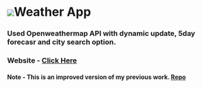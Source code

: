 # <img src="https://raw.githubusercontent.com/ksalokya/weather_v2/main/public/images/favicon.ico"></img>Weather App 
### Used Openweathermap API with dynamic update, 5day forecasr and city search option.
### Website - [Click Here](https://dynamicweatherforecast.herokuapp.com/)

#### Note - This is an improved version of my previous work. [Repo](https://github.com/ksalokya/weather)
